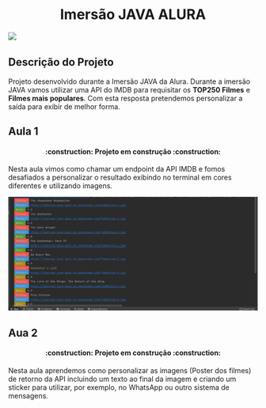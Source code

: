 <h1 align="center"> Imersão JAVA ALURA </h1>

<p align="left">
<img src="http://img.shields.io/static/v1?label=STATUS&message=EM%20DESENVOLVIMENTO&color=GREEN&style=for-the-badge"/>
</p>

## Descrição do Projeto

Projeto desenvolvido durante a Imersão JAVA da Alura. Durante a imersão JAVA vamos utilizar uma API do IMDB para requisitar os
**TOP250 Filmes** e **Filmes mais populares**. Com esta resposta pretendemos personalizar
a saída para exibir de melhor forma.

## Aula 1

<h4 align="center"> 
    :construction:  Projeto em construção  :construction:
</h4>

Nesta aula vimos como chamar um endpoint da API IMDB e fomos desafiados a personalizar
o resultado exibindo no terminal em cores diferentes e utilizando imagens.

![Imagen Aula1](images/Aula1.png)

## Aua 2

<h4 align="center"> 
    :construction:  Projeto em construção  :construction:
</h4>

Nesta aula aprendemos como personalizar as imagens (Poster dos filmes) de retorno da API
incluindo um texto ao final da imagem e criando um sticker para utilizar, por exemplo, 
no WhatsApp ou outro sistema de mensagens.